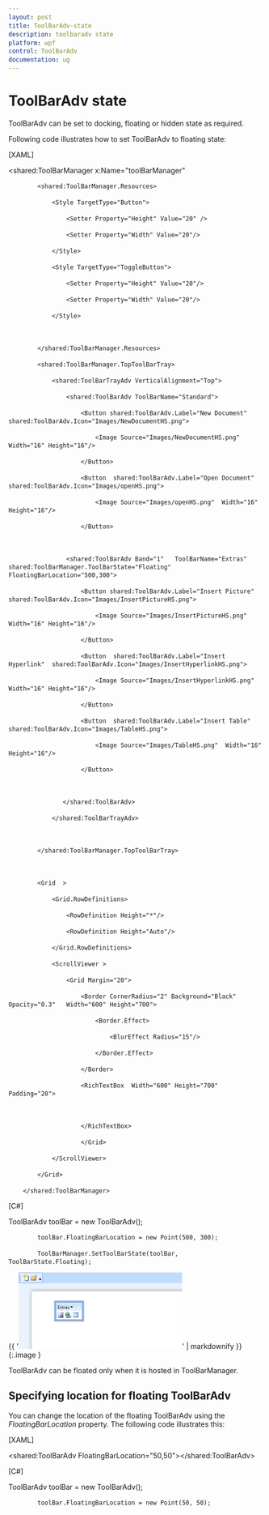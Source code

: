 ```yaml
---
layout: post
title: ToolBarAdv-state
description: toolbaradv state
platform: wpf
control: ToolBarAdv
documentation: ug
---
```


# ToolBarAdv state

ToolBarAdv can be set to docking, floating or hidden state as required.    

Following code illustrates how to set ToolBarAdv to floating state:



[XAML]



<shared:ToolBarManager x:Name="toolBarManager" 

>



            <shared:ToolBarManager.Resources>

                <Style TargetType="Button">

                    <Setter Property="Height" Value="20" />

                    <Setter Property="Width" Value="20"/>

                </Style>

                <Style TargetType="ToggleButton">

                    <Setter Property="Height" Value="20"/>

                    <Setter Property="Width" Value="20"/>

                </Style>



            </shared:ToolBarManager.Resources>

            <shared:ToolBarManager.TopToolBarTray>

                <shared:ToolBarTrayAdv VerticalAlignment="Top">

                    <shared:ToolBarAdv ToolBarName="Standard">

                        <Button shared:ToolBarAdv.Label="New Document" shared:ToolBarAdv.Icon="Images/NewDocumentHS.png">

                            <Image Source="Images/NewDocumentHS.png" Width="16" Height="16"/>

                        </Button>

                        <Button  shared:ToolBarAdv.Label="Open Document" shared:ToolBarAdv.Icon="Images/openHS.png">

                            <Image Source="Images/openHS.png"  Width="16" Height="16"/>

                        </Button>



                    <shared:ToolBarAdv Band="1"   ToolBarName="Extras" shared:ToolBarManager.ToolBarState="Floating" FloatingBarLocation="500,300">

                        <Button shared:ToolBarAdv.Label="Insert Picture"  shared:ToolBarAdv.Icon="Images/InsertPictureHS.png">

                            <Image Source="Images/InsertPictureHS.png"  Width="16" Height="16"/>

                        </Button>

                        <Button  shared:ToolBarAdv.Label="Insert Hyperlink"  shared:ToolBarAdv.Icon="Images/InsertHyperlinkHS.png">

                            <Image Source="Images/InsertHyperlinkHS.png"  Width="16" Height="16"/>

                        </Button>

                        <Button  shared:ToolBarAdv.Label="Insert Table"  shared:ToolBarAdv.Icon="Images/TableHS.png">

                            <Image Source="Images/TableHS.png"  Width="16" Height="16"/>

                        </Button>



                   </shared:ToolBarAdv>

                </shared:ToolBarTrayAdv>



            </shared:ToolBarManager.TopToolBarTray>



            <Grid  >

                <Grid.RowDefinitions>

                    <RowDefinition Height="*"/>

                    <RowDefinition Height="Auto"/>

                </Grid.RowDefinitions>

                <ScrollViewer >

                    <Grid Margin="20">

                        <Border CornerRadius="2" Background="Black" Opacity="0.3"   Width="600" Height="700">

                            <Border.Effect>

                                <BlurEffect Radius="15"/>

                            </Border.Effect>

                        </Border>

                        <RichTextBox  Width="600" Height="700" Padding="20">



                        </RichTextBox>

                        </Grid>

                </ScrollViewer>

            </Grid>

        </shared:ToolBarManager>





[C#]

ToolBarAdv toolBar = new ToolBarAdv();

            toolBar.FloatingBarLocation = new Point(500, 300);

            ToolBarManager.SetToolBarState(toolBar, ToolBarState.Floating);





{{ '![](ToolBarAdv-state_images/ToolBarAdv-state_img1.png)' | markdownify }}
{:.image }




ToolBarAdv can be floated only when it is hosted in ToolBarManager. 

## Specifying location for floating ToolBarAdv

You can change the location of the floating ToolBarAdv using the _FloatingBarLocation_ property. The following code illustrates this:



[XAML]

<shared:ToolBarAdv FloatingBarLocation="50,50"></shared:ToolBarAdv>





[C#]



ToolBarAdv toolBar = new ToolBarAdv();

            toolBar.FloatingBarLocation = new Point(50, 50);





